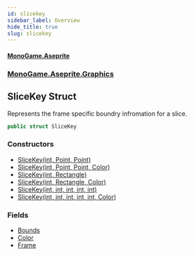 ```yaml
---
id: slicekey
sidebar_label: Overview
hide_title: true
slug: slicekey
---
```

#### [MonoGame.Aseprite](index 'index')
### [MonoGame.Aseprite.Graphics](monogame_aseprite_graphics 'MonoGame.Aseprite.Graphics')
## SliceKey Struct
Represents the frame specific boundry infromation for a slice.  
```csharp
public struct SliceKey
```
### Constructors
- [SliceKey(int, Point, Point)](slicekey_slicekey_int__point__point_ 'MonoGame.Aseprite.Graphics.SliceKey.SliceKey(int, Point, Point)')
- [SliceKey(int, Point, Point, Color)](slicekey_slicekey_int__point__point__color_ 'MonoGame.Aseprite.Graphics.SliceKey.SliceKey(int, Point, Point, Color)')
- [SliceKey(int, Rectangle)](slicekey_slicekey_int__rectangle_ 'MonoGame.Aseprite.Graphics.SliceKey.SliceKey(int, Rectangle)')
- [SliceKey(int, Rectangle, Color)](slicekey_slicekey_int__rectangle__color_ 'MonoGame.Aseprite.Graphics.SliceKey.SliceKey(int, Rectangle, Color)')
- [SliceKey(int, int, int, int, int)](slicekey_slicekey_int__int__int__int__int_ 'MonoGame.Aseprite.Graphics.SliceKey.SliceKey(int, int, int, int, int)')
- [SliceKey(int, int, int, int, int, Color)](slicekey_slicekey_int__int__int__int__int__color_ 'MonoGame.Aseprite.Graphics.SliceKey.SliceKey(int, int, int, int, int, Color)')
### Fields
- [Bounds](slicekey_bounds 'MonoGame.Aseprite.Graphics.SliceKey.Bounds')
- [Color](slicekey_color 'MonoGame.Aseprite.Graphics.SliceKey.Color')
- [Frame](slicekey_frame 'MonoGame.Aseprite.Graphics.SliceKey.Frame')
